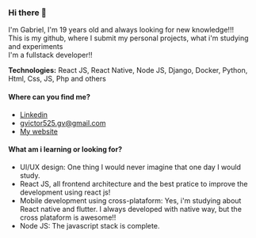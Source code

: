 ### Hi there 👋

I'm Gabriel, I'm 19 years old and always looking for new knowledge!!! <br>
This is my github, where I submit my personal projects, what i'm studying and experiments <br>
I'm a fullstack developer!!

**Technologies:** React JS, React Native, Node JS, Django, Docker, Python, Html, Css, JS, Php and others

#### Where can you find me?
- [Linkedin](https://linkedin.com/in/gabriel-victor-7a5425191)
- [gvictor525.gv@gmail.com](mailto:gvictor525.gv@gmail.com)
- [My website](https://gvictor.com.br)

#### What am i learning or looking for?
- UI/UX design: One thing I would never imagine that one day I would study.
- React JS, all frontend architecture and the best pratice to improve the development using react js!
- Mobile development using cross-plataform: Yes, i'm studying about React native and flutter. I always developed with native way, but the cross plataform is awesome!!
- Node JS: The javascript stack is complete.
